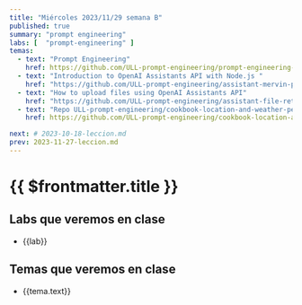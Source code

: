 ```yaml
---
title: "Miércoles 2023/11/29 semana B"
published: true
summary: "prompt engineering"
labs: [  "prompt-engineering" ]
temas: 
  - text: "Prompt Engineering"
    href: https://github.com/ULL-prompt-engineering/prompt-engineering-101 
  - text: "Introduction to OpenAI Assistants API with Node.js "
    href: "https://github.com/ULL-prompt-engineering/assistant-mervin-praison"
  - text: "How to upload files using OpenAI Assistants API"
    href: "https://github.com/ULL-prompt-engineering/assistant-file-retrieval-ralf"
  - text: "Repo ULL-prompt-engineering/cookbook-location-and-weather-per-harald.  Branch simple-input"
    href: https://github.com/ULL-prompt-engineering/cookbook-location-and-weather-per-harald/tree/simple-input

next: # 2023-10-18-leccion.md
prev: 2023-11-27-leccion.md 
---
```

# {{ $frontmatter.title }}

## Labs que veremos en clase

<ul>
    <li  v-for="(lab, index) in $frontmatter.labs" :key="index">
    <a :href="'/practicas/'+lab">{{lab}}</a>
    </li>
</ul>

## Temas que veremos en clase

<ul>
    <li  v-for="(tema, index) in $frontmatter.temas" :key="index">
    <a :href="tema.href" target="_blank">{{tema.text}}</a>
    </li>
</ul>



